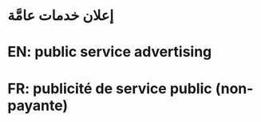 # إعلان خدمات عامَّة

# EN: public service advertising

# FR: publicité de service public (non-payante)
